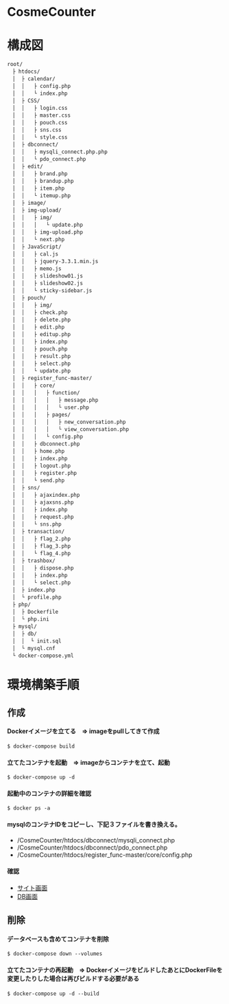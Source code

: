 # CosmeCounter
# 構成図
```
root/
　├ htdocs/
　│  ├ calendar/
　│  │   ├ config.php
　│  │   └ index.php
　│  ├ CSS/
　│  │   ├ login.css
　│  │   ├ master.css
　│  │   ├ pouch.css
　│  │   ├ sns.css
　│  │   └ style.css
　│  ├ dbconnect/
　│  │   ├ mysqli_connect.php.php
　│  │   └ pdo_connect.php
　│  ├ edit/
　│  │   ├ brand.php
　│  │   ├ brandup.php
　│  │   ├ item.php
　│  │   └ itemup.php
　│  ├ image/
　│  ├ img-upload/
　│  │   ├ img/
　│  │   │   └ update.php
　│  │   ├ img-upload.php
　│  │   └ next.php
　│  ├ JavaScript/
　│  │   ├ cal.js
　│  │   ├ jquery-3.3.1.min.js
　│  │   ├ memo.js
　│  │   ├ slideshow01.js
　│  │   ├ slideshow02.js
　│  │   └ sticky-sidebar.js
　│  ├ pouch/
　│  │   ├ img/
　│  │   ├ check.php
　│  │   ├ delete.php
　│  │   ├ edit.php
　│  │   ├ editup.php
　│  │   ├ index.php
　│  │   ├ pouch.php
　│  │   ├ result.php
　│  │   ├ select.php
　│  │   └ update.php
　│  ├ register_func-master/
　│  │   ├ core/
　│  │   │   ├ function/
　│  │   │   │   ├ message.php
　│  │   │   │   └ user.php
　│  │   │   ├ pages/
　│  │   │   │   ├ new_conversation.php
　│  │   │   │   └ view_conversation.php
　│  │   │   └ config.php
　│  │   ├ dbconnect.php
　│  │   ├ home.php
　│  │   ├ index.php
　│  │   ├ logout.php
　│  │   ├ register.php
　│  │   └ send.php
　│  ├ sns/
　│  │   ├ ajaxindex.php
　│  │   ├ ajaxsns.php
　│  │   ├ index.php
　│  │   ├ request.php
　│  │   └ sns.php
　│  ├ transaction/
　│  │   ├ flag_2.php
　│  │   ├ flag_3.php
　│  │   └ flag_4.php
　│  ├ trashbox/
　│  │   ├ dispose.php
　│  │   ├ index.php
　│  │   └ select.php
　│  ├ index.php
　│  └ profile.php
　├ php/
　│  ├ Dockerfile
　│  └ php.ini
　├ mysql/
　│  ├ db/
　│  │  └ init.sql
　│  └ mysql.cnf
　└ docker-compose.yml
```

# 環境構築手順
## 作成

#### Dockerイメージを立てる　=> imageをpullしてきて作成
```
$ docker-compose build
```

#### 立てたコンテナを起動　=> imageからコンテナを立て、起動
```
$ docker-compose up -d
```

#### 起動中のコンテナの詳細を確認
```
$ docker ps -a
```
#### mysqlのコンテナIDをコピーし、下記３ファイルを書き換える。

* /CosmeCounter/htdocs/dbconnect/mysqli_connect.php
* /CosmeCounter/htdocs/dbconnect/pdo_connect.php
* /CosmeCounter/htdocs/register_func-master/core/config.php

#### 確認
* [サイト画面](http://localhost)
* [DB画面](http://localhost:8080)

## 削除

#### データベースも含めてコンテナを削除
```
$ docker-compose down --volumes
```
#### 立てたコンテナの再起動　=> DockerイメージをビルドしたあとにDockerFileを変更したりした場合は再びビルドする必要がある
```
$ docker-compose up -d --build
```
